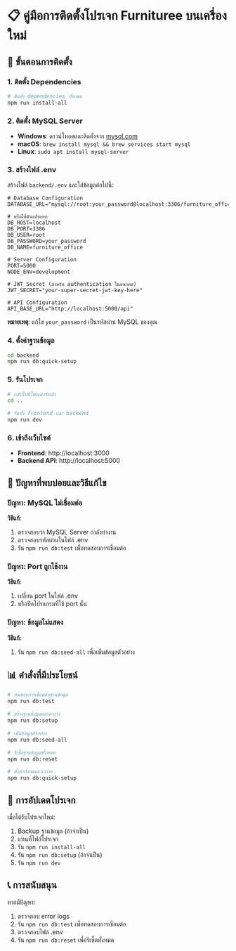# 📋 คู่มือการติดตั้งโปรเจก Furnituree บนเครื่องใหม่

## 🔧 ขั้นตอนการติดตั้ง

### 1. ติดตั้ง Dependencies
```bash
# ติดตั้ง dependencies ทั้งหมด
npm run install-all
```

### 2. ติดตั้ง MySQL Server
- **Windows**: ดาวน์โหลดและติดตั้งจาก [mysql.com](https://dev.mysql.com/downloads/installer/)
- **macOS**: `brew install mysql && brew services start mysql`
- **Linux**: `sudo apt install mysql-server`

### 3. สร้างไฟล์ .env
สร้างไฟล์ `backend/.env` และใส่ข้อมูลต่อไปนี้:

```env
# Database Configuration
DATABASE_URL="mysql://root:your_password@localhost:3306/furniture_office"

# หรือใช้ตัวแปรแยก
DB_HOST=localhost
DB_PORT=3306
DB_USER=root
DB_PASSWORD=your_password
DB_NAME=furniture_office

# Server Configuration
PORT=5000
NODE_ENV=development

# JWT Secret (สำหรับ authentication ในอนาคต)
JWT_SECRET="your-super-secret-jwt-key-here"

# API Configuration
API_BASE_URL="http://localhost:5000/api"
```

**หมายเหตุ**: แก้ไข `your_password` เป็นรหัสผ่าน MySQL ของคุณ

### 4. ตั้งค่าฐานข้อมูล
```bash
cd backend
npm run db:quick-setup
```

### 5. รันโปรเจก
```bash
# กลับไปที่โฟลเดอร์หลัก
cd ..

# รันทั้ง frontend และ backend
npm run dev
```

### 6. เข้าถึงเว็บไซต์
- **Frontend**: http://localhost:3000
- **Backend API**: http://localhost:5000

## 🚨 ปัญหาที่พบบ่อยและวิธีแก้ไข

### ปัญหา: MySQL ไม่เชื่อมต่อ
**วิธีแก้**: 
1. ตรวจสอบว่า MySQL Server กำลังทำงาน
2. ตรวจสอบรหัสผ่านในไฟล์ .env
3. รัน `npm run db:test` เพื่อทดสอบการเชื่อมต่อ

### ปัญหา: Port ถูกใช้งาน
**วิธีแก้**:
1. เปลี่ยน port ในไฟล์ .env
2. หรือปิดโปรแกรมที่ใช้ port นั้น

### ปัญหา: ข้อมูลไม่แสดง
**วิธีแก้**:
1. รัน `npm run db:seed-all` เพื่อเพิ่มข้อมูลตัวอย่าง

## 📊 คำสั่งที่มีประโยชน์

```bash
# ทดสอบการเชื่อมต่อฐานข้อมูล
npm run db:test

# สร้างฐานข้อมูลและตาราง
npm run db:setup

# เพิ่มข้อมูลตัวอย่าง
npm run db:seed-all

# รีเซ็ตฐานข้อมูลทั้งหมด
npm run db:reset

# ตั้งค่าทั้งหมดแบบง่าย
npm run db:quick-setup
```

## 🔄 การอัปเดตโปรเจก

เมื่อได้รับโปรเจกใหม่:
1. Backup ฐานข้อมูล (ถ้าจำเป็น)
2. แทนที่ไฟล์โปรเจก
3. รัน `npm run install-all`
4. รัน `npm run db:setup` (ถ้าจำเป็น)
5. รัน `npm run dev`

## 📞 การสนับสนุน

หากมีปัญหา:
1. ตรวจสอบ error logs
2. รัน `npm run db:test` เพื่อทดสอบการเชื่อมต่อ
3. ตรวจสอบไฟล์ .env
4. รัน `npm run db:reset` เพื่อรีเซ็ตทั้งหมด 
